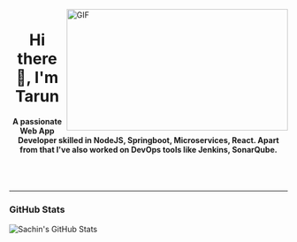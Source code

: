 
<img align="right" alt="GIF" src="https://raw.githubusercontent.com/urbanisierung/urbanisierung/master/that-was-more-work-than-i-thought.svg?raw=true" width="400" height="220" />

<h1 align="center">Hi there 👋, I'm Tarun</h1>

<h4 align="center">A passionate Web App Developer skilled in NodeJS, Springboot, Microservices, React. Apart from that I've also worked on DevOps tools like Jenkins, SonarQube.</h4>

<br>
<br>
<hr>

### GitHub Stats

<img align="left" alt="Sachin's GitHub Stats" src="https://github-readme-stats.vercel.app/api?username=tarunsingh007" />

<!--
**Tarunsingh007/tarunsingh007** is a ✨ _special_ ✨ repository because its `README.md` (this file) appears on your GitHub profile.

Here are some ideas to get you started:

- 🔭 I’m currently working on ...
- 🌱 I’m currently learning ...
- 👯 I’m looking to collaborate on ...
- 🤔 I’m looking for help with ...
- 💬 Ask me about ...
- 📫 How to reach me: ...
- 😄 Pronouns: ...
- ⚡ Fun fact: ...
-->

